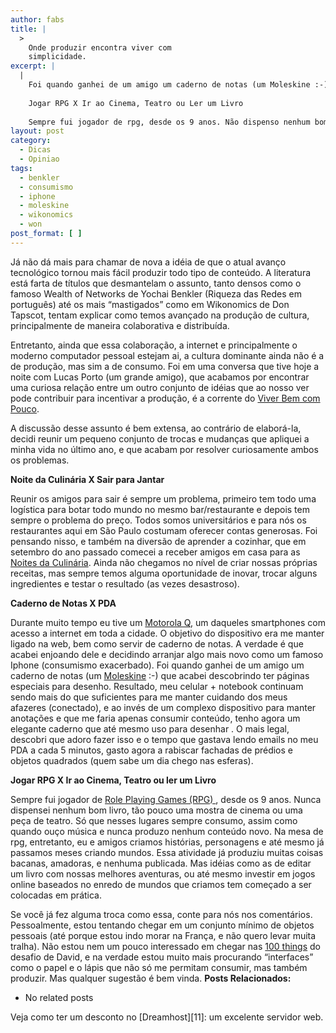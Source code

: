 ```yaml
---
author: fabs
title: |
  >
    Onde produzir encontra viver com
    simplicidade.
excerpt: |
  |
    Foi quando ganhei de um amigo um caderno de notas (um Moleskine :-) e era de desenho. Resultado, meu celular + notebook continuam sendo mais do que suficientes para me manter cuidandos dos meus afazeres, e ao invés de um complexo dispositivo para manter anotações, tenho agora um elegante caderno que tenho até mesmo usado para desenhar . O mais legal, descobri que adoro desenhar, e o tempo que gastava lendo emails no meu PDA gasto agorarabiscar fachadas de prédios e objetos quadrados.
    
    Jogar RPG X Ir ao Cinema, Teatro ou Ler um Livro
    
    Sempre fui jogador de rpg, desde os 9 anos. Não dispenso nenhum bom livro, tão pouco uma mostra de cinema ou uma peça de Teatro. Entretanto, assim como quando ouço música, nunca produzo nenhum conteúdo novo, apenas consumo. Entretanto, sempre que sento em uma mesa de jogos com um grupo de amigos, criamos histórias, personagens e até mesmo passamos meses criando mundos. Essa atividade já produziu muitas coisas bacanas. É verdade que durante esse tempo fomos amadores e nunca publicamos nada, mas já começamos a ver algumas oportunidades. Recentemente temos planejado editar um livro com uma de nossas aventuras mais famosas, e até mesmo um jogo online está em produção usando idéias que tivemos enquanto jogávamos rpg.
layout: post
category:
  - Dicas
  - Opiniao
tags:
  - benkler
  - consumismo
  - iphone
  - moleskine
  - wikonomics
  - won
post_format: [ ]
---
```

Já não dá mais para chamar de nova a idéia de que o atual avanço tecnológico tornou mais fácil produzir todo tipo de conteúdo. A literatura está farta de títulos que desmantelam o assunto, tanto densos como o famoso Wealth of Networks de Yochai Benkler (Riqueza das Redes em português) até os mais “mastigados” como em Wikonomics de Don Tapscot, tentam explicar como temos avançado na produção de cultura, principalmente de maneira colaborativa e distribuída.

Entretanto, ainda que essa colaboração, a internet e principalmente o moderno computador pessoal estejam ai, a cultura dominante ainda não é a de produção, mas sim a de consumo. Foi em uma conversa que tive hoje a noite com Lucas Porto (um grande amigo), que acabamos por encontrar uma curiosa relação entre um outro conjunto de idéias que ao nosso ver pode contribuir para incentivar a produção, é a corrente do [Viver Bem com Pouco][1].

A discussão desse assunto é bem extensa, ao contrário de elaborá-la, decidi reunir um pequeno conjunto de trocas e mudanças que apliquei a minha vida no último ano, e que acabam por resolver curiosamente ambos os problemas.

**Noite da Culinária X Sair para Jantar**

Reunir os amigos para sair é sempre um problema, primeiro tem todo uma logística para botar todo mundo no mesmo bar/restaurante e depois tem sempre o problema do preço. Todos somos universitários e para nós os restaurantes aqui em São Paulo costumam oferecer contas generosas. Foi pensando nisso, e também na diversão de aprender a cozinhar, que em setembro do ano passado comecei a receber amigos em casa para as [Noites da Culinária][2]. Ainda não chegamos no nível de criar nossas próprias receitas, mas sempre temos alguma oportunidade de inovar, trocar alguns ingredientes e testar o resultado (as vezes desastroso).

**Caderno de Notas X PDA**

Durante muito tempo eu tive um [Motorola Q][3], um daqueles smartphones com acesso a internet em toda a cidade. O objetivo do dispositivo era me manter ligado na web, bem como servir de caderno de notas. A verdade é que acabei enjoando dele e decidindo arranjar algo mais novo como um famoso Iphone (consumismo exacerbado). Foi quando ganhei de um amigo um caderno de notas (um [Moleskine][4] :-) que acabei descobrindo ter páginas especiais para desenho. Resultado, meu celular + notebook continuam sendo mais do que suficientes para me manter cuidando dos meus afazeres (conectado), e ao invés de um complexo dispositivo para manter anotações e que me faria apenas consumir conteúdo, tenho agora um elegante caderno que até mesmo uso para desenhar . O mais legal, descobri que adoro fazer isso e o tempo que gastava lendo emails no meu PDA a cada 5 minutos, gasto agora a rabiscar fachadas de prédios e objetos quadrados (quem sabe um dia chego nas esferas).

**Jogar RPG X Ir ao Cinema, Teatro ou ler um Livro**

Sempre fui jogador de [ Role Playing Games (RPG) ][5], desde os 9 anos. Nunca dispensei nenhum bom livro, tão pouco uma mostra de cinema ou uma peça de teatro. Só que nesses lugares sempre consumo, assim como quando ouço música e nunca produzo nenhum conteúdo novo. Na mesa de rpg, entretanto, eu e amigos criamos histórias, personagens e até mesmo já passamos meses criando mundos. Essa atividade já produziu muitas coisas bacanas, amadoras, e nenhuma publicada. Mas idéias como as de editar um livro com nossas melhores aventuras, ou até mesmo investir em jogos online baseados no enredo de mundos que criamos tem começado a ser colocadas em prática.

Se você já fez alguma troca como essa, conte para nós nos comentários. Pessoalmente, estou tentando chegar em um conjunto mínimo de objetos pessoais (até porque estou indo morar na França, e não quero levar muita tralha). Não estou nem um pouco interessado em chegar nas [100 things][6] do desafio de David, e na verdade estou muito mais procurando “interfaces” como o papel e o lápis que não só me permitam consumir, mas também produzir. Mas qualquer sugestão é bem vinda. 
**Posts Relacionados:** 
*   No related posts










Veja como ter um desconto no [Dreamhost][11]: um excelente servidor web.

 [1]: http://revistaepoca.globo.com/Revista/Epoca/0,,EMI20408-15223-1,00-VIVER+BEM+COM+POUCO.html
 [2]: http://culinaria.epistemol.net/Noite_da_Culinaria/Bem_Vindo!.html
 [3]: http://www.freeforallmankind.com/prizeimages/MotorolaQ.jpg
 [4]: http://www.moleskine.com/
 [5]: ”http://pt.wikipedia.org/wiki/Role-playing_game”
 [6]: http://www.guynameddave.com/100-thing-challenge.html





